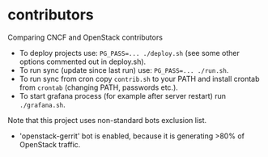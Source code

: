 # contributors
Comparing CNCF and OpenStack contributors

- To deploy projects use: `PG_PASS=... ./deploy.sh` (see some other options commented out in deploy.sh).
- To run sync (update since last run) use: `PG_PASS=... ./run.sh`.
- To run sync from cron copy `contrib.sh` to your PATH and install crontab from `crontab` (changing PATH, passwords etc.).
- To start grafana process (for example after server restart) run `./grafana.sh`.

Note that this project uses non-standard bots exclusion list.
- 'openstack-gerrit' bot is enabled, because it is generating >80% of OpenStack traffic.

